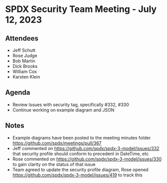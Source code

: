 # SPDX Security Team Meeting - July 12, 2023

## Attendees
* Jeff Schutt
* Rose Judge
* Bob Martin
* Dick Brooks
* William Cox
* Karsten Klein

## Agenda
* Review Issues with security tag, specifically #332, #330
* Continue working on example diagram and JSON

## Notes
* Example diagrams have been posted to the meeting minutes folder https://github.com/spdx/meetings/pull/367
* Jeff commented on https://github.com/spdx/spdx-3-model/issues/332 that security profile should conform to precedent in DateTime, etc
* Rose commented on https://github.com/spdx/spdx-3-model/issues/330 to gain clarity on the status of that issue
* Team agreed to update the security profile diagram, Rose opened https://github.com/spdx/spdx-3-model/issues/419 to track this
